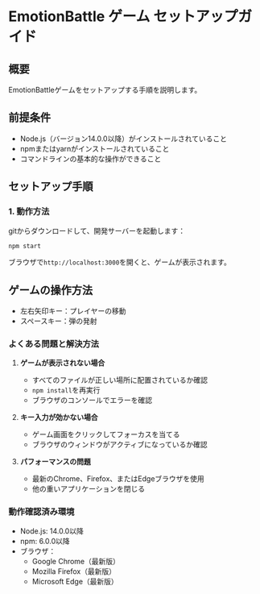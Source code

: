# EmotionBattle ゲーム セットアップガイド

## 概要
EmotionBattleゲームをセットアップする手順を説明します。

## 前提条件
- Node.js（バージョン14.0.0以降）がインストールされていること
- npmまたはyarnがインストールされていること
- コマンドラインの基本的な操作ができること

## セットアップ手順

### 1. 動作方法
gitからダウンロードして、開発サーバーを起動します：
```bash
npm start
```

ブラウザで`http://localhost:3000`を開くと、ゲームが表示されます。

## ゲームの操作方法
- 左右矢印キー：プレイヤーの移動
- スペースキー：弾の発射


### よくある問題と解決方法

1. **ゲームが表示されない場合**
   - すべてのファイルが正しい場所に配置されているか確認
   - `npm install`を再実行
   - ブラウザのコンソールでエラーを確認

2. **キー入力が効かない場合**
   - ゲーム画面をクリックしてフォーカスを当てる
   - ブラウザのウィンドウがアクティブになっているか確認

3. **パフォーマンスの問題**
   - 最新のChrome、Firefox、またはEdgeブラウザを使用
   - 他の重いアプリケーションを閉じる

### 動作確認済み環境
- Node.js: 14.0.0以降
- npm: 6.0.0以降
- ブラウザ：
  - Google Chrome（最新版）
  - Mozilla Firefox（最新版）
  - Microsoft Edge（最新版）
